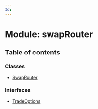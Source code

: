 ```yaml
---
Id: 
---
```


# Module: swapRouter

## Table of contents

### Classes

- [SwapRouter](../classes/swaprouter.swaprouter-1.md)

### Interfaces

- [TradeOptions](../interfaces/swaprouter.tradeoptions.md)
